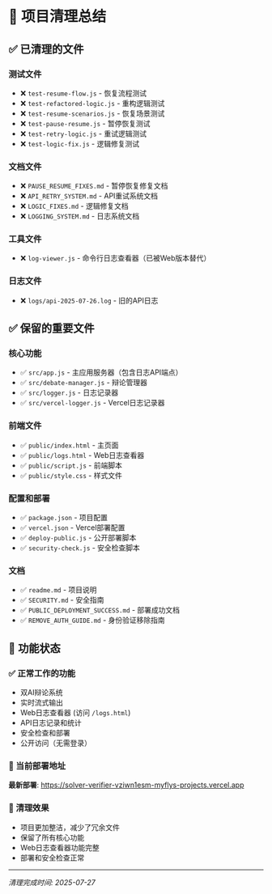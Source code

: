 # 🧹 项目清理总结

## ✅ 已清理的文件

### 测试文件
- ❌ `test-resume-flow.js` - 恢复流程测试
- ❌ `test-refactored-logic.js` - 重构逻辑测试  
- ❌ `test-resume-scenarios.js` - 恢复场景测试
- ❌ `test-pause-resume.js` - 暂停恢复测试
- ❌ `test-retry-logic.js` - 重试逻辑测试
- ❌ `test-logic-fix.js` - 逻辑修复测试

### 文档文件
- ❌ `PAUSE_RESUME_FIXES.md` - 暂停恢复修复文档
- ❌ `API_RETRY_SYSTEM.md` - API重试系统文档
- ❌ `LOGIC_FIXES.md` - 逻辑修复文档
- ❌ `LOGGING_SYSTEM.md` - 日志系统文档

### 工具文件
- ❌ `log-viewer.js` - 命令行日志查看器（已被Web版本替代）

### 日志文件
- ❌ `logs/api-2025-07-26.log` - 旧的API日志

## ✅ 保留的重要文件

### 核心功能
- ✅ `src/app.js` - 主应用服务器（包含日志API端点）
- ✅ `src/debate-manager.js` - 辩论管理器
- ✅ `src/logger.js` - 日志记录器
- ✅ `src/vercel-logger.js` - Vercel日志记录器

### 前端文件
- ✅ `public/index.html` - 主页面
- ✅ `public/logs.html` - Web日志查看器
- ✅ `public/script.js` - 前端脚本
- ✅ `public/style.css` - 样式文件

### 配置和部署
- ✅ `package.json` - 项目配置
- ✅ `vercel.json` - Vercel部署配置
- ✅ `deploy-public.js` - 公开部署脚本
- ✅ `security-check.js` - 安全检查脚本

### 文档
- ✅ `readme.md` - 项目说明
- ✅ `SECURITY.md` - 安全指南
- ✅ `PUBLIC_DEPLOYMENT_SUCCESS.md` - 部署成功文档
- ✅ `REMOVE_AUTH_GUIDE.md` - 身份验证移除指南

## 🔧 功能状态

### ✅ 正常工作的功能
- 双AI辩论系统
- 实时流式输出
- Web日志查看器 (访问 `/logs.html`)
- API日志记录和统计
- 安全检查和部署
- 公开访问（无需登录）

### 📍 当前部署地址
**最新部署**: https://solver-verifier-vziwn1esm-myflys-projects.vercel.app

### 🎯 清理效果
- 项目更加整洁，减少了冗余文件
- 保留了所有核心功能
- Web日志查看器功能完整
- 部署和安全检查正常

---
*清理完成时间: 2025-07-27*